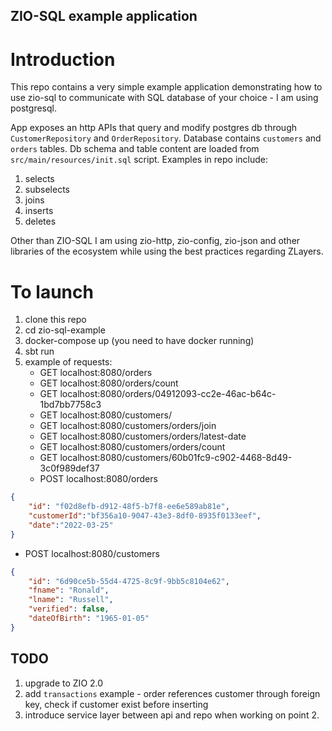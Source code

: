 ## ZIO-SQL example application

# Introduction
This repo contains a very simple example application demonstrating how to use zio-sql to communicate with SQL database of your choice - I am using postgresql. 

App exposes an http APIs that query and modify postgres db through `CustomerRepository` and `OrderRepository`. Database contains `customers` and `orders` tables. Db schema and table content are loaded from `src/main/resources/init.sql` script.
Examples in repo include:
1. selects
2. subselects
4. joins
3. inserts
4. deletes

Other than ZIO-SQL I am using zio-http, zio-config, zio-json and other libraries of the ecosystem while using the best practices regarding ZLayers.

# To launch
1. clone this repo
2. cd zio-sql-example
3. docker-compose up (you need to have docker running)
4. sbt run
5. example of requests:
    - GET  localhost:8080/orders
    - GET  localhost:8080/orders/count
    - GET  localhost:8080/orders/04912093-cc2e-46ac-b64c-1bd7bb7758c3
    - GET  localhost:8080/customers/
    - GET  localhost:8080/customers/orders/join
    - GET  localhost:8080/customers/orders/latest-date
    - GET  localhost:8080/customers/orders/count
    - GET  localhost:8080/customers/60b01fc9-c902-4468-8d49-3c0f989def37
    - POST localhost:8080/orders
```json
{
    "id": "f02d8efb-d912-48f5-b7f8-ee6e589ab81e",
    "customerId":"bf356a10-9047-43e3-8df0-8935f0133eef",
    "date":"2022-03-25"
}
```

- POST localhost:8080/customers

```json
{
    "id": "6d90ce5b-55d4-4725-8c9f-9bb5c8104e62",
    "fname": "Ronald",
    "lname": "Russell",
    "verified": false,
    "dateOfBirth": "1965-01-05"
}
```

## TODO
1. upgrade to ZIO 2.0
2. add `transactions` example - order references customer through foreign key, check if customer exist before inserting 
3. introduce service layer between api and repo when working on point 2.